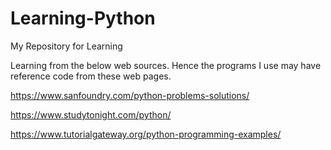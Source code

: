 # Learning-Python
My Repository for Learning

Learning from the below web sources. Hence the programs I use may have reference code from these web pages. 

https://www.sanfoundry.com/python-problems-solutions/

https://www.studytonight.com/python/

https://www.tutorialgateway.org/python-programming-examples/
